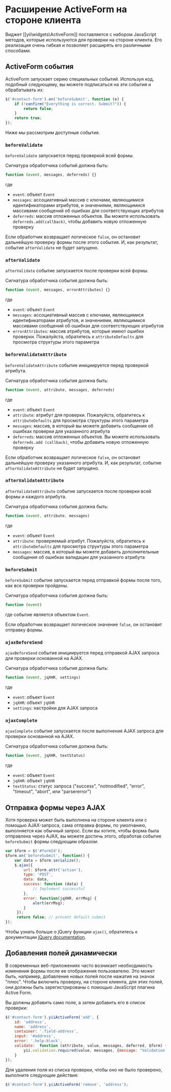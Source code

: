 Расширение ActiveForm на стороне клиента
=======================================

Виджет [[yii\widgets\ActiveForm]] поставляется с набором JavaScript методов, которые используются для проверки на стороне клиента.
Его реализация очень гибкая и позволяет расширять его различными способами.

## ActiveForm события

ActiveForm запускает серию специальных событий. Используя код, подобный следующему, вы можете подписаться на эти события и обрабатывать их:

```javascript
$('#contact-form').on('beforeSubmit', function (e) {
	if (!confirm("Everything is correct. Submit?")) {
		return false;
	}
	return true;
});
```

Ниже мы рассмотрим доступные события.

### `beforeValidate`

`beforeValidate` запускается перед проверкой всей формы.

Сигнатура обработчика событий должна быть:

```javascript
function (event, messages, deferreds) {}
```

где

- `event`: объект `Event`
- `messages`: ассоциативный массив с ключами, являющимися идентификаторами атрибутов, и значениями, являющимися массивами сообщений об ошибках для соответствующих атрибутов
- `deferreds`: массив отложенных объектов. Вы можете использовать `deferreds.add(callback)`, чтобы добавить новую отложенную проверку

Если обработчик возвращает логическое `false`, он остановит дальнейшую проверку формы после этого события. И, как результат, событие `afterValidate` не будет запущено.

### `afterValidate`

`afterValidate` событие запускается после проверки всей формы.

Сигнатура обработчика события должна быть:

```javascript
function (event, messages, errorAttributes) {}
```

где

- `event`: объект `Event`
- `messages`: ассоциативный массив с ключами, являющимися идентификаторами атрибутов, и значениями, являющимися массивами сообщений об ошибках для соответствующих атрибутов
- `errorAttributes`: массив атрибутов, которые имеют ошибки проверки. Пожалуйста, обратитесь к `attributeDefaults` для просмотра структуры этого параметра

### `beforeValidateAttribute`

`beforeValidateAttribute` событие инициируется перед проверкой атрибута.

Сигнатура обработчика события должна быть:

```javascript
function (event, attribute, messages, deferreds)
```

где

- `event`: объект `Event`
- `attribute`: атрибут для проверки. Пожалуйста, обратитесь к `attributeDefaults` для просмотра структуры этого параметра
- `messages`: массив, в который вы можете добавить сообщения об ошибках проверки для указанного атрибута
- `deferreds`: массив отложенных объектов. Вы можете использовать `deferreds.add (callback)`, чтобы добавить новую отложенную проверку

Если обработчик возвращает логическое `false`, он остановит дальнейшую проверку указанного атрибута.
И, как результат, событие `afterValidateAttribute` не будет запущено.

### `afterValidateAttribute`

`afterValidateAttribute` событие запускается после проверки всей формы и каждого атрибута.

Сигнатура обработчика события должна быть:

```javascript
function (event, attribute, messages)
```

где

- `event`: объект `Event`
- `attribute`: проверяемый атрибут. Пожалуйста, обратитесь к `attributeDefaults` для просмотра структуры этого параметра
- `messages`: массив, в который вы можете добавить дополнительные сообщения об ошибках валидации для указанного атрибута

### `beforeSubmit`

`beforeSubmit` событие запускается перед отправкой формы после того, как все проверки пройдены.

Сигнатура обработчика события должна быть:

```javascript
function (event)
```

где событие является объектом `Event`.

Если обработчик возвращает логическое значение `false`, он остановит отправку формы.

### `ajaxBeforeSend`
         
`ajaxBeforeSend` cобытие инициируется перед отправкой AJAX запроса для проверки основанной на AJAX.

Сигнатура обработчика события должна быть:

```javascript
function (event, jqXHR, settings)
```

где

- `event`: объект `Event`
- `jqXHR`: объект `jqXHR`
- `settings`: настройки для AJAX запроса

### `ajaxComplete`

`ajaxComplete` событие запускается после выполнения AJAX запроса для проверки основанной на AJAX.

Сигнатура обработчика события должна быть:

```javascript
function (event, jqXHR, textStatus)
```

где

- `event`: объект `Event`
- `jqXHR`: объект `jqXHR`
- `textStatus`: статус запроса ("success", "notmodified", "error", "timeout", "abort", или "parsererror")

## Отправка формы через AJAX

Хотя проверка может быть выполнена на стороне клиента или с помощью AJAX-запроса, сама отправка формы, по умолчанию, выполняется как обычный запрос.
Если вы хотите, чтобы форма была отправлена через AJAX, вы можете достичь этого, обработав событие `beforeSubmit` формы следующим образом:

```javascript
var $form = $('#formId');
$form.on('beforeSubmit', function() {
    var data = $form.serialize();
    $.ajax({
        url: $form.attr('action'),
        type: 'POST',
        data: data,
        success: function (data) {
            // Implement successful
        },
        error: function(jqXHR, errMsg) {
            alert(errMsg);
        }
     });
     return false; // prevent default submit
});
```
Чтобы узнать больше о jQuery функции `ajax()`, обратитесь к документации [jQuery documentation](https://api.jquery.com/jQuery.ajax/).


## Добавления полей динамически

В современных веб-приложениях часто возникает необходимость изменения формы после ее отображения пользователю.
Это может быть, например, добавление новых полей после нажатия на значок "плюс".
Чтобы включить проверку, на стороне клиента, для этих полей, они должны быть зарегистрированы с помощью JavaScript плагина Active Form.

Вы должны добавить само поле, а затем добавить его в список проверки:

```javascript
$('#contact-form').yiiActiveForm('add', {
    id: 'address',
    name: 'address',
    container: '.field-address',
    input: '#address',
    error: '.help-block',
    validate:  function (attribute, value, messages, deferred, $form) {
        yii.validation.required(value, messages, {message: "Validation Message Here"});
    }
});
```

Для удаления поля из списка проверки, чтобы оно не было проверено, выполните следующие действия:

```javascript
$('#contact-form').yiiActiveForm('remove', 'address');
```

